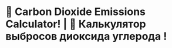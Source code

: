 # :deciduous_tree: Carbon Dioxide Emissions Calculator! | :deciduous_tree: Калькулятор выбросов диоксида углерода !
 
 
 

